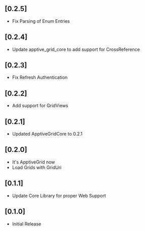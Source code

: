 ## [0.2.5]
* Fix Parsing of Enum Entries

## [0.2.4]
* Update apptive_grid_core to add support for CrossReference

## [0.2.3]
* Fix Refresh Authentication

## [0.2.2]
* Add support for GridViews

## [0.2.1]
* Updated ApptiveGridCore to 0.2.1

## [0.2.0]
* It's ApptiveGrid now
* Load Grids with GridUri

## [0.1.1]
* Update Core Library for proper Web Support

## [0.1.0]
* Initial Release
